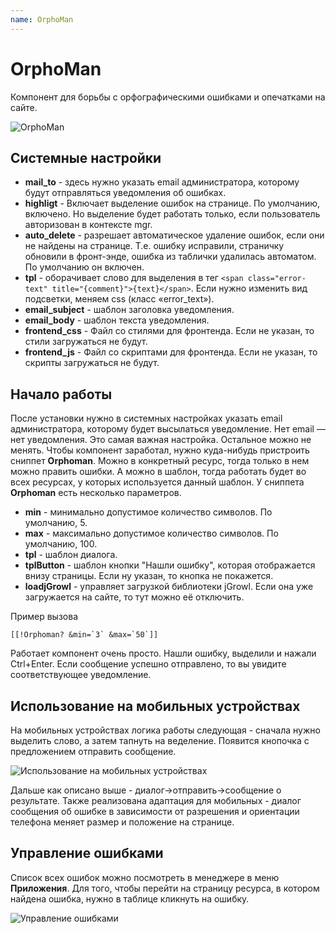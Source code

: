```yaml
---
name: OrphoMan
---
```

# OrphoMan

Компонент для борьбы с орфографическими ошибками и опечатками на сайте.

![OrphoMan](https://file.modx.pro/files/4/5/6/456757754d258eedb62fb2ee94a91e3f.png)

## Системные настройки

- **mail_to** - здесь нужно указать email администратора, которому будут отправляться уведомления об ошибках.
- **highligt** - Включает выделение ошибок на странице. По умолчанию, включено. Но выделение будет работать только, если пользователь авторизован в контексте mgr.
- **auto_delete** - разрешает автоматическое удаление ошибок, если они не найдены на странице. Т.е. ошибку исправили, страничку обновили в фронт-энде, ошибка из таблички удалилась автоматом. По умолчанию он включен.
- **tpl** - оборачивает слово для выделения в тег `<span class="error-text" title="{comment}">{text}</span>`. Если нужно изменить вид подсветки, меняем css (класс «error_text»).
- **email_subject** - шаблон заголовка уведомления.
- **email_body** - шаблон текста уведомления.
- **frontend_css** - Файл со стилями для фронтенда. Если не указан, то стили загружаться не будут.
- **frontend_js** - Файл со скриптами для фронтенда. Если не указан, то скрипты загружаться не будут.

## Начало работы

После установки нужно в системных настройках указать email администратора, которому будет высылаться уведомление. Нет email — нет уведомления. Это самая важная настройка. Остальное можно не менять.
Чтобы компонент заработал, нужно куда-нибудь пристроить сниппет **Orphoman**. Можно в конкретный ресурс, тогда только в нем можно править ошибки. А можно в шаблон, тогда работать будет во всех ресурсах, у которых используется данный шаблон.
У сниппета **Orphoman** есть несколько параметров.

- **min** - минимально допустимое количество символов. По умолчанию, 5.
- **max** - максимально допустимое количество символов. По умолчанию, 100.
- **tpl** - шаблон диалога.
- **tplButton** - шаблон кнопки "Нашли ошибку", которая отображается внизу страницы. Если ну указан, то кнопка не покажется.
- **loadjGrowl** - управляет загрузкой библиотеки jGrowl. Если она уже загружается на сайте, то тут можно её отключить.

Пример вызова

```modx
[[!Orphoman? &min=`3` &max=`50`]]
```

Работает компонент очень просто. Нашли ошибку, выделили и нажали Ctrl+Enter. Если сообщение успешно отправлено, то вы увидите соответствующее уведомление.

## Использование на мобильных устройствах

На мобильных устройствах логика работы следующая - сначала нужно выделить слово, а затем тапнуть на веделение. Появится кнопочка с предложением отправить сообщение.

![Использование на мобильных устройствах](https://file.modx.pro/files/b/2/1/b21ae634c94ffe1528c4a7b2ff58e2fa.jpg)

Дальше как описано выше - диалог->отправить->сообщение о результате.
Также реализована адаптация для мобильных - диалог сообщения об ошибке в зависимости от разрешения и ориентации телефона меняет размер и положение на странице.

## Управление ошибками

Список всех ошибок можно посмотреть в менеджере в меню **Приложения**. Для того, чтобы перейти на страницу ресурса, в котором найдена ошибка, нужно в таблице кликнуть на ошибку.

![Управление ошибками](https://file.modx.pro/files/2/2/1/221e45255328f3eb91d177ef0c264ec2s.jpg)
